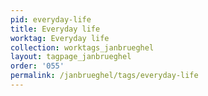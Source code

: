 ```yaml
---
pid: everyday-life
title: Everyday life
worktag: Everyday life
collection: worktags_janbrueghel
layout: tagpage_janbrueghel
order: '055'
permalink: /janbrueghel/tags/everyday-life
---
```

